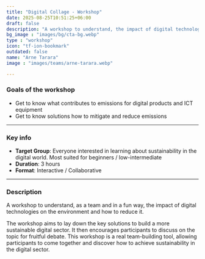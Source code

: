 ```yaml
---
title: "Digital Collage - Workshop"
date: 2025-08-25T10:51:25+06:00
draft: false
description: "A workshop to understand, the impact of digital technologies on the environment and how to reduce it."
bg_image : "images/bg/cta-bg.webp"
type : "workshop"
icon: "tf-ion-bookmark"
outdated: false
name: "Arne Tarara"
image : "images/teams/arne-tarara.webp"

---
```



### Goals of the workshop
- Get to know what contributes to emissions for digital products and ICT equipment
- Get to know solutions how to mitigate and reduce emissions

---


### Key info
- **Target Group**: Everyone interested in learning about sustainability in the digital world. Most suited for beginners / low-intermediate
- **Duration**: 3 hours
- **Format**: Interactive / Collaborative

---



### Description

A workshop to understand, as a team and in a fun way, the impact of digital technologies on the environment and how to reduce it.

The workshop aims to lay down the key solutions to build a more sustainable digital sector. It then encourages participants to discuss on the topic for fruitful debate. This workshop is a real team-building tool, allowing participants to come together and discover how to achieve sustainability in the digital sector.